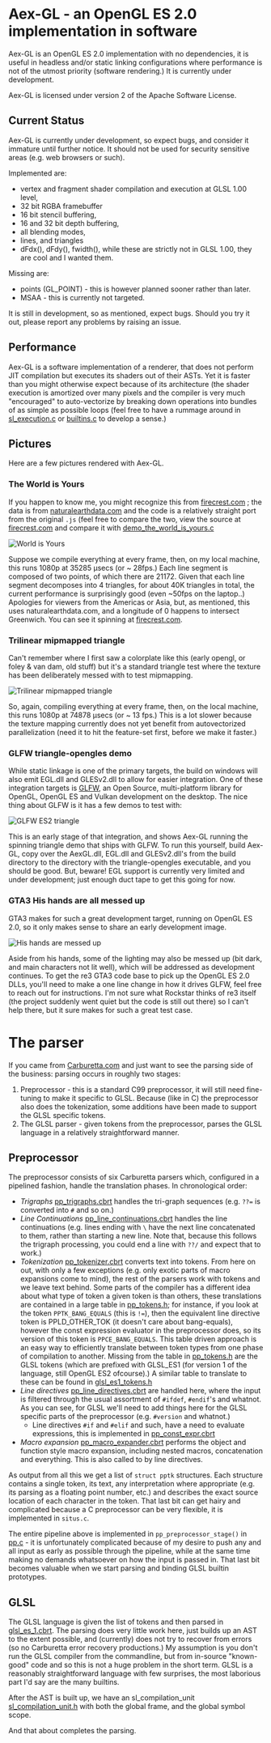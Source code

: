 # Aex-GL - an OpenGL ES 2.0 implementation in software

Aex-GL is an OpenGL ES 2.0 implementation with no dependencies, it is useful in headless and/or static linking configurations where
performance is not of the utmost priority (software rendering.) It is currently under development.

Aex-GL is licensed under version 2 of the Apache Software License.

## Current Status

Aex-GL is currently under development, so expect bugs, and consider it immature until further notice. 
It should not be used for security sensitive areas (e.g. web browsers or such). 

Implemented are:
* vertex and fragment shader compilation and execution at GLSL 1.00 level, 
* 32 bit RGBA framebuffer
* 16 bit stencil buffering, 
* 16 and 32 bit depth buffering, 
* all blending modes, 
* lines, and triangles
* dFdx(), dFdy(), fwidth(), while these are strictly not in GLSL 1.00, they are cool and I wanted them.

Missing are:
* points (GL_POINT) - this is however planned sooner rather than later.
* MSAA - this is currently not targeted. 


It is still in development, so as mentioned, expect bugs. Should you try it out, please report any problems by raising an issue.

## Performance

Aex-GL is a software implementation of a renderer, that does not perform JIT compilation but executes its shaders out of their ASTs. 
Yet it is faster than you might otherwise expect because of its architecture (the shader execution is amortized over many pixels and
the compiler is very much "encouraged" to auto-vectorize by breaking down operations into bundles of as simple as possible loops
(feel free to have a rummage around in [sl_execution.c](src/sl_execution.c) or [builtins.c](src/builtins.c) to develop a sense.)

## Pictures

Here are a few pictures rendered with Aex-GL.

### The World is Yours

If you happen to know me, you might recognize this from [firecrest.com](https://firecrest.com/) ; the data is from [naturalearthdata.com](https://naturalearthdata.com)
and the code is a relatively straight port from the original `.js` (feel free to compare the two, view the source at [firecrest.com](https://firecrest.com/) 
and compare it with [demo_the_world_is_yours.c](/renderbmp/demo_the_world_is_yours.c)

![World is Yours](docs/world_is_yours.png)

Suppose we compile everything at every frame, then, on my local machine, this runs 1080p at 35285 &mu;secs (or ~ 28fps.) Each line segment is 
composed of two points, of which there are 21172. Given that each line segment decomposes into 4 triangles, for about 40K triangles
in total, the current performance is surprisingly good (even ~50fps on the laptop..) Apologies for viewers from the Americas or Asia,
but, as mentioned, this uses naturalearthdata.com, and a longitude of 0 happens to intersect Greenwich. You can see it spinning at
[firecrest.com](https://firecrest.com/).

### Trilinear mipmapped triangle

Can't remember where I first saw a colorplate like this (early opengl, or foley & van dam, old stuff) but it's a standard
triangle test where the texture has been deliberately messed with to test mipmapping.

![Trilinear mipmapped triangle](docs/mipmap_triangle.png)

So, again, compiling everything at every frame, then, on the local machine, this runs 1080p at 74878 &mu;secs (or ~ 13 fps.) This is a lot
slower because the texture mapping currently does not yet benefit from autovectorized parallelization (need it to hit the feature-set
first, before we make it faster.)

### GLFW triangle-opengles demo

While static linkage is one of the primary targets, the build on windows will also emit EGL.dll and GLESv2.dll to allow for easier
integration. One of these integration targets is [GLFW](https://www.glfw.org/), an Open Source, multi-platform library for OpenGL, OpenGL 
ES and Vulkan development on the desktop. The nice thing about GLFW is it has a few demos to test with:

![GLFW ES2 triangle](docs/glfw_es2_triangle.png)

This is an early stage of that integration, and shows Aex-GL running the spinning triangle demo that ships with GLFW. To run this
yourself, build Aex-GL, copy over the AexGL.dll, EGL.dll and GLESv2.dll's from the build directory to the directory with the 
triangle-opengles executable, and you should be good. But, beware! EGL support is currently very limited and under development; just 
enough duct tape to get this going for now.

### GTA3 His hands are all messed up

GTA3 makes for such a great development target, running on OpenGL ES 2.0, so it only makes sense to share an early development image.

![His hands are messed up](docs/more%20than%20his%20hands.jpg)

Aside from his hands, some of the lighting may also be messed up (bit dark, and main characters not lit well), which will be addressed 
as development continues. To get the re3 GTA3 code base to pick up the OpenGL ES 2.0 DLLs, you'll need to make a one line change in 
how it drives GLFW, feel free to reach out for instructions. 
I'm not sure what Rockstar thinks of re3 itself (the project suddenly went quiet but the code is still out there) so I can't help there, 
but it sure makes for such a great test case.


# The parser

If you came from [Carburetta.com](https://carburetta.com/) and just want to see the parsing side of the business: parsing occurs
in roughly two stages:
1. Preprocessor - this is a standard C99 preprocessor, it will still need fine-tuning to make it specific to GLSL. Because (like in C)
   the preprocessor also does the tokenization, some additions have been made to support the GLSL specific tokens.
2. The GLSL parser - given tokens from the preprocessor, parses the GLSL language in a relatively straightforward manner.

## Preprocessor

The preprocessor consists of six Carburetta parsers which, configured in a pipelined fashion, handle the translation phases. In 
chronological order:
* *Trigraphs* [pp_trigraphs.cbrt](src/pp/pp_trigraphs.cbrt) handles the tri-graph sequences (e.g. `??=` is converted into `#` and
  so on.)
* *Line Continuations* [pp_line_continuations.cbrt](src/pp/line_continuations.cbrt) handles the line continuations (e.g. lines ending
  with `\` have the next line concatenated to them, rather than starting a new line. Note that, because this follows the trigraph
  processing, you could end a line with `??/` and expect that to work.)
* *Tokenization* [pp_tokenizer.cbrt](src/pp/pp_tokenizer.cbrt) converts text into tokens. From here on out, with only a few exceptions
  (e.g. only exotic parts of macro expansions come to mind), the rest of the parsers work with tokens and we leave text behind. Some
  parts of the compiler has a different idea about what type of token a given token is than others, these translations are contained
  in a large table in [pp_tokens.h](src/pp/pp_tokens.h); for instance, if you look at the token `PPTK_BANG_EQUALS` (this is `!=`), then
  the equivalent line directive token is PPLD_OTHER_TOK (it doesn't care about bang-equals), however the const expression evaluator
  in the preprocessor does, so its version of this token is `PPCE_BANG_EQUALS`. This table driven approach is an easy way to 
  efficiently translate between token types from one phase of compilation to another. Missing from the table in [pp_tokens.h](src/pp/pp_tokens.h)
  are the GLSL tokens (which are prefixed with GLSL_ES1 (for version 1 of the language, still OpenGL ES2 ofcourse).) A similar
  table to translate to these can be found in [glsl_es1_tokens.h](/src/glsl_es1_tokens.h)
* *Line directives* [pp_line_directives.cbrt](src/pp/pp_line_directives.cbrt) are handled here, where the input is filtered
  through the usual assortment of `#ifdef`, `#endif`'s and whatnot. As you can see, for GLSL we'll need to add things here for the
  GLSL specific parts of the preprocessor (e.g. `#version` and whatnot.)
  * Line directives `#if` and `#elif` and such, have a need to evaluate expressions, this is implemented in [pp_const_expr.cbrt](src/pp/pp_const_expr.cbrt)
* *Macro expansion* [pp_macro_expander.cbrt](src/pp/pp_macro_expander.cbrt) performs the object and function style macro expansion,
  including nested macros, concatenation and everything. This is also called to by line directives.

As output from all this we get a list of `struct pptk` structures. Each structure contains a single token, its text, any interpretation
where appropriate (e.g. its parsing as a floating point number, etc.) and describes the exact source location of each character in the
token. That last bit can get hairy and complicated because a C preprocessor can be very flexible, it is implemented in `situs.c`.

The entire pipeline above is implemented in `pp_preprocessor_stage()` in [pp.c](src/pp/pp.c) - it is unfortunately complicated because
of my desire to push any and all input as early as possible through the pipeline, while at the same time making no demands whatsoever
on how the input is passed in. That last bit becomes valuable when we start parsing and binding GLSL builtin prototypes.

## GLSL

The GLSL language is given the list of tokens and then parsed in [glsl_es_1.cbrt](src/glsl_es_1.cbrt). The parsing does very little
work here, just builds up an AST to the extent possible, and (currently) does not try to recover from errors (so no Carburetta
error recovery productions.) My assumption is you don't run the GLSL compiler from the commandline, but from in-source "known-good"
code and so this is not a huge problem in the short term. GLSL is a reasonably straightforward language with few surprises, the most laborious 
part I'd say are the many builtins.

After the AST is built up, we have an sl_compilation_unit [sl_compilation_unit.h](src/sl_compilation_unit.h) with both the global
frame, and the global symbol scope.

And that about completes the parsing.
